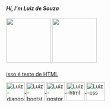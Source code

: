#### *Hi, I'm Luiz de Souza*
 
 <div>
<a href="https://github.com/luizdesouza">
<img height="120em"src="https://github-readme-stats.vercel.app/api?username=luizdesouza&show_icons=true&theme=dracula&include_all_commits=true&count_private=true"/>
<img height="120em"src=https://github-readme-stats.vercel.app/api/top-langs/?username=luizdesouza&layout=compact&langs_count=16&theme=dracula">
 </div>

####                                                                                                                                              
  <div style"display:inline_block"<br>
  <p>isso é teste de HTML</p>
 <img align="center" alt="Luiz-django"height=50width"50"src="<img src="https://img.shields.io/badge/Django-092E20?style=for-the-badge&logo=django&logoColor=white"/>
 <img align="center" alt="Luiz-bootstrap"height=50width"50"src="<img src="https://cdn.jsdelivr.net/gh/devicons/devicon/icons/bootstrap/bootstrap-original.svg"/>
 <img align="center" alt="Luiz-postgresql"height=50width"50"src="<img src="https://cdn.jsdelivr.net/gh/devicons/devicon/icons/postgresql/postgresql-plain.svg"/>
 <img align="center" alt="Luiz-html"height=50width"50"src="<img src="https://cdn.jsdelivr.net/gh/devicons/devicon/icons/html5/html5-original.svg"/>
 <img align="center" alt="Luiz-css"height=50width"50"src="<img src="https://cdn.jsdelivr.net/gh/devicons/devicon/icons/css3/css3-original.svg"/>
 </div>
                                                                                                                                              
####
                                                                                                                                              
<div>
 <a href= "www.linkedin.com/in/luiz-de-souza-402694198"></a>
</div>                                                                                                                                              
 
 
                                                                                                                                              

                                                                                                                                                                          




